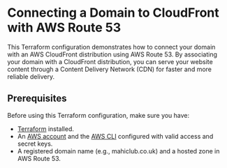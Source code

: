 # Connecting a Domain to CloudFront with AWS Route 53

This Terraform configuration demonstrates how to connect your domain with an AWS CloudFront distribution using AWS Route 53. By associating your domain with a CloudFront distribution, you can serve your website content through a Content Delivery Network (CDN) for faster and more reliable delivery.

## Prerequisites

Before using this Terraform configuration, make sure you have:

- [Terraform](https://www.terraform.io/downloads.html) installed.
- An [AWS account](https://aws.amazon.com/) and the [AWS CLI](https://aws.amazon.com/cli/) configured with valid access and secret keys.
- A registered domain name (e.g., mahiclub.co.uk) and a hosted zone in AWS Route 53.
